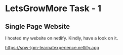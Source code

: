 # LetsGrowMore Task - 1
## Single Page Website

I hosted my website on netlify. Kindly, have a look on it.

https://spw-lgm-learnatexperience.netlify.app
